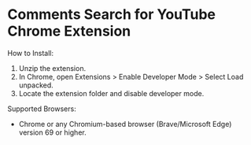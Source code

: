 # Comments Search for YouTube Chrome Extension

How to Install:
1. Unzip the extension.
2. In Chrome, open Extensions > Enable Developer Mode > Select Load unpacked.
3. Locate the extension folder and disable developer mode.

Supported Browsers:
* Chrome or any Chromium-based browser (Brave/Microsoft Edge) version 69 or higher.
